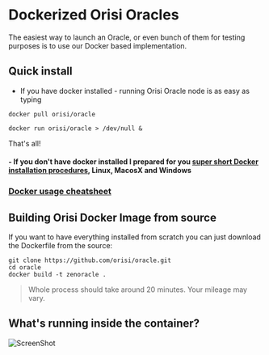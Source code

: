 # Dockerized Orisi Oracles

The easiest way to launch an Oracle, or even bunch of them for testing purposes is to use our Docker based implementation. 


## Quick install

- If you have docker installed - running Orisi Oracle node is as easy as typing


```
docker pull orisi/oracle
```

```
docker run orisi/oracle > /dev/null &
```

That's all!


#### - If you don't have docker installed I prepared for you [super short Docker installation procedures](manual/docker_install.md), Linux, MacosX and Windows

### [Docker usage cheatsheet](manual/docker_basics.md)

## Building Orisi Docker Image from source

If you want to have everything installed from scratch you can just download the Dockerfile from the source:
```
git clone https://github.com/orisi/oracle.git
cd oracle
docker build -t zenoracle .
```

>Whole process should take around 20 minutes. Your mileage may vary.

## What's running inside the container?
![ScreenShot](http://oracle.s3.amazonaws.com/README/content.png)

